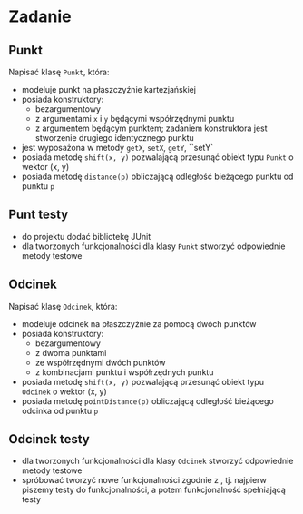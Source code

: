 # Zadanie 

## Punkt

Napisać klasę ``Punkt``, która:
- modeluje punkt na płaszczyźnie kartezjańskiej
- posiada konstruktory:
	- bezargumentowy
	- z argumentami ``x`` i ``y`` będącymi współrzędnymi punktu
	- z argumentem będącym punktem; zadaniem konstruktora jest stworzenie drugiego identycznego punktu
- jest wyposażona w metody ``getX``, ``setX``, ``getY``, ``setY`
- posiada metodę ``shift(x, y)`` pozwalającą przesunąć obiekt typu ``Punkt`` o wektor (x, y)
- posiada metodę ``distance(p)`` obliczającą odległość bieżącego punktu od punktu ``p``

## Punt testy
- do projektu dodać bibliotekę JUnit
- dla tworzonych funkcjonalności dla klasy ``Punkt`` stworzyć odpowiednie metody testowe

## Odcinek

Napisać klasę ``Odcinek``, która:
- modeluje odcinek na płaszczyźnie za pomocą dwóch punktów
- posiada konstruktory:
    - bezargumentowy
    - z dwoma punktami
    - ze współrzędnymi dwóch punktów
    - z kombinacjami punktu i współrzędnych punktu
- posiada metodę ``shift(x, y)`` pozwalającą przesunąć obiekt typu ``Odcinek`` o wektor (x, y)
- posiada metodę ``pointDistance(p)`` obliczającą odległość bieżącego odcinka od punktu ``p``

## Odcinek testy
- dla tworzonych funkcjonalności dla klasy ``Odcinek`` stworzyć odpowiednie metody testowe
- spróbować tworzyć nowe funkcjonalności zgodnie z , 
tj. najpierw piszemy testy do funkcjonalności, a potem funkcjonalność spełniającą testy
